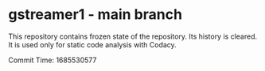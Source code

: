 # gstreamer1 - main branch

This repository contains frozen state of the repository.
Its history is cleared. It is used only for static code
analysis with Codacy.

Commit Time: 1685530577